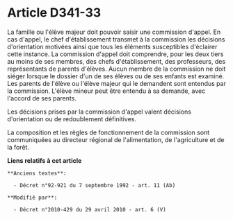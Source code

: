 # Article D341-33

La famille ou l'élève majeur doit pouvoir saisir une commission d'appel. En cas d'appel, le chef d'établissement transmet à
la commission les décisions d'orientation motivées ainsi que tous les éléments susceptibles d'éclairer cette instance. La
commission d'appel doit comprendre, pour les deux tiers au moins de ses membres, des chefs d'établissement, des professeurs,
des représentants de parents d'élèves. Aucun membre de la commission ne doit siéger lorsque le dossier d'un de ses élèves ou
de ses enfants est examiné. Les parents de l'élève ou l'élève majeur qui le demandent sont entendus par la commission.
L'élève mineur peut être entendu à sa demande, avec l'accord de ses parents. 

Les décisions prises par la commission d'appel valent décisions d'orientation ou de redoublement définitives. 

La composition et les règles de fonctionnement de la commission sont communiquées au         directeur régional de
l'alimentation, de l'agriculture et de la forêt.

**Liens relatifs à cet article**

	**Anciens textes**:

	  - Décret n°92-921 du 7 septembre 1992 - art. 11 (Ab)

	**Modifié par**:

	  - Décret n°2010-429 du 29 avril 2010 - art. 6 (V)
